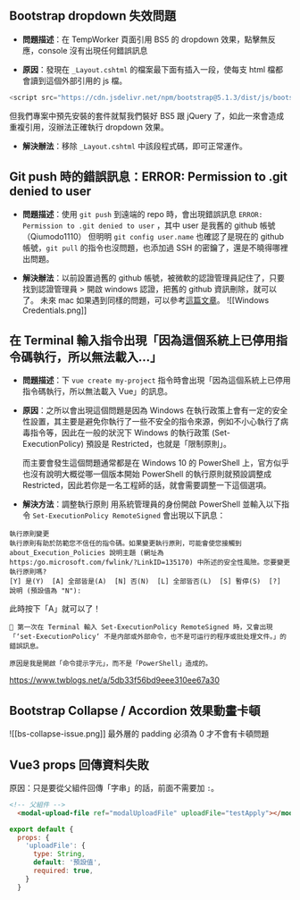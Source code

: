 ## Bootstrap dropdown 失效問題

- **問題描述**：在 TempWorker 頁面引用 BS5 的 dropdown 效果，點擊無反應，console 沒有出現任何錯誤訊息

- **原因**：發現在 `_Layout.cshtml` 的檔案最下面有插入一段，使每支 html 檔都會讀到這個外部引用的 js 檔。
```js
<script src="https://cdn.jsdelivr.net/npm/bootstrap@5.1.3/dist/js/bootstrap.bundle.min.js" integrity="sha384-ka7Sk0Gln4gmtz2MlQnikT1wXgYsOg+OMhuP+IlRH9sENBO0LRn5q+8nbTov4+1p" crossorigin="anonymous"></script>
```
但我們專案中預先安裝的套件就幫我們裝好 BS5 跟 jQuery 了，如此一來會造成重複引用，沒辦法正確執行 dropdown 效果。

- **解決辦法**：移除 `_Layout.cshtml` 中該段程式碼，即可正常運作。

## Git push 時的錯誤訊息：ERROR: Permission to .git denied to user

- **問題描述**：使用 `git push` 到遠端的 repo 時，會出現錯誤訊息 `ERROR: Permission to .git denied to user` ，其中 user 是我舊的 github 帳號（Qiumodo1110）
  但明明 `git config user.name` 也確認了是現在的 github 帳號，`git pull` 的指令也沒問題，也添加過 SSH 的密鑰了，還是不曉得哪裡出問題。

- **解決辦法**：以前設置過舊的 github 帳號，被微軟的認證管理員記住了，只要找到認證管理員 > 開啟 windows 認證，把舊的 github 資訊刪除，就可以了。
  未來 mac 如果遇到同樣的問題，可以參考[這篇文章](https://stackoverflow.com/questions/5335197/gits-famous-error-permission-to-git-denied-to-user)。
  ![[Windows Credentials.png]]

## 在 Terminal 輸入指令出現「因為這個系統上已停用指令碼執行，所以無法載入…」

- **問題描述**：下 `vue create my-project` 指令時會出現「因為這個系統上已停用指令碼執行，所以無法載入 Vue」的訊息。

- **原因**：之所以會出現這個問題是因為 Windows 在執行政策上會有一定的安全性設置，其主要是避免你執行了一些不安全的指令來源，例如不小心執行了病毒指令等，因此在一般的狀況下 Windows 的執行政策 (Set-ExecutionPolicy) 預設是 Restricted，也就是「限制原則」。
  
  而主要會發生這個問題通常都是在 Windows 10 的 PowerShell 上，官方似乎也沒有說明大概從哪一個版本開始 PowerShell 的執行原則就預設調整成 Restricted，因此若你是一名工程師的話，就會需要調整一下這個選項。

- **解決方法**：調整執行原則
  用系統管理員的身份開啟 PowerShell 並輸入以下指令 `Set-ExecutionPolicy RemoteSigned`
  會出現以下訊息：
```shell
執行原則變更
執行原則有助於防範您不信任的指令碼。如果變更執行原則，可能會使您接觸到 about_Execution_Policies 說明主題 (網址為
https:/go.microsoft.com/fwlink/?LinkID=135170) 中所述的安全性風險。您要變更執行原則嗎?
[Y] 是(Y)  [A] 全部皆是(A)  [N] 否(N)  [L] 全部皆否(L)  [S] 暫停(S)  [?] 說明 (預設值為 "N"):
```
此時按下「A」就可以了！

```
📝 第一次在 Terminal 輸入 Set-ExecutionPolicy RemoteSigned 時，又會出現「‘set-ExecutionPolicy‘ 不是内部或外部命令，也不是可运行的程序或批处理文件。」的錯誤訊息。

原因是我是開啟「命令提示字元」，而不是「PowerShell」造成的。
```

https://www.twblogs.net/a/5db33f56bd9eee310ee67a30

## Bootstrap Collapse / Accordion 效果動畫卡頓
![[bs-collapse-issue.png]]
最外層的 padding 必須為 0 才不會有卡頓問題

## Vue3 props 回傳資料失敗
原因：只是要從父組件回傳「字串」的話，前面不需要加 `:`。
```html
<!-- 父組件 -->
  <modal-upload-file ref="modalUploadFile" uploadFile="testApply"></modal-upload-file>
```

```javascript
export default {
  props: {
    'uploadFile': {
      type: String,
      default: '預設值',
      required: true,
    }
  }
```

